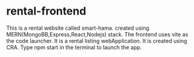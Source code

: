 # rental-frontend
This is a rental website called smart-hama.
created using MERN(MongoBB,Express,React,Nodejs) stack.
The frontend uses vite as the code launcher.
It is a rental listing webApplication.
It is created using CRA.
Type npm start in the terminal to launch the app.
